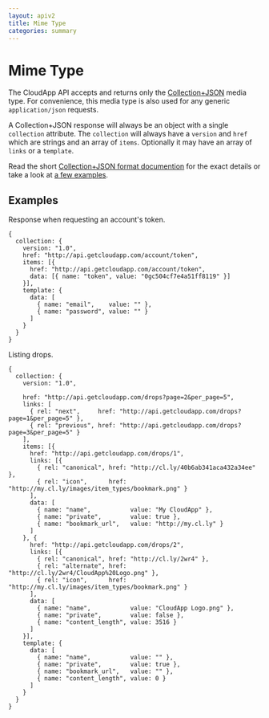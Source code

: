 ```yaml
---
layout: apiv2
title: Mime Type
categories: summary
---
```


# Mime Type

The CloudApp API accepts and returns only the [Collection+JSON][collection-json]
media type. For convenience, this media type is also used for any generic
`application/json` requests.

A Collection+JSON response will always be an object with a
single `collection` attribute. The `collection` will always have a `version` and
`href` which are strings and an array of `items`. Optionally it may have an
array of `links` or a `template`.

Read the short [Collection+JSON format documention][collection-json-format] for
the exact details or take a look at [a few examples][collection-json-examples].

[collection-json]:          http://www.amundsen.com/media-types/collection
[collection-json-format]:   http://amundsen.com/media-types/collection/format
[collection-json-examples]: http://amundsen.com/media-types/collection/examples


## Examples

Response when requesting an account's token.

    {
      collection: {
        version: "1.0",
        href: "http://api.getcloudapp.com/account/token",
        items: [{
          href: "http://api.getcloudapp.com/account/token",
          data: [{ name: "token", value: "0gc504cf7e4a51ff8119" }]
        }],
        template: {
          data: [
            { name: "email",    value: "" },
            { name: "password", value: "" }
          ]
        }
      }
    }

Listing drops.

    {
      collection: {
        version: "1.0",

        href: "http://api.getcloudapp.com/drops?page=2&per_page=5",
        links: [
          { rel: "next",     href: "http://api.getcloudapp.com/drops?page=1&per_page=5" },
          { rel: "previous", href: "http://api.getcloudapp.com/drops?page=3&per_page=5" }
        ],
        items: [{
          href: "http://api.getcloudapp.com/drops/1",
          links: [{
            { rel: "canonical", href: "http://cl.ly/40b6ab341aca432a34ee" },
            { rel: "icon",      href: "http://my.cl.ly/images/item_types/bookmark.png" }
          ],
          data: [
            { name: "name",           value: "My CloudApp" },
            { name: "private",        value: true },
            { name: "bookmark_url",   value: "http://my.cl.ly" }
          ]
        }, {
          href: "http://api.getcloudapp.com/drops/2",
          links: [{
            { rel: "canonical", href: "http://cl.ly/2wr4" },
            { rel: "alternate", href: "http://cl.ly/2wr4/CloudApp%20Logo.png" },
            { rel: "icon",      href: "http://my.cl.ly/images/item_types/bookmark.png" }
          ],
          data: [
            { name: "name",           value: "CloudApp Logo.png" },
            { name: "private",        value: false },
            { name: "content_length", value: 3516 }
          ]
        }],
        template: {
          data: [
            { name: "name",           value: "" },
            { name: "private",        value: true },
            { name: "bookmark_url",   value: "" },
            { name: "content_length", value: 0 }
          ]
        }
      }
    }
